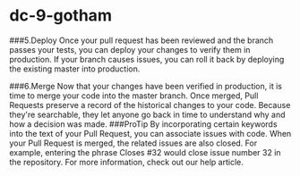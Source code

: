 # dc-9-gotham

###5.Deploy
Once your pull request has been reviewed and the branch passes your tests, you can deploy your changes to verify them in production. If your branch causes issues, you can roll it back by deploying the existing master into production.


###6.Merge
Now that your changes have been verified in production, it is time to merge your code into the master branch.
Once merged, Pull Requests preserve a record of the historical changes to your code. Because they're searchable, they let anyone go back in time to understand why and how a decision was made.
###ProTip
By incorporating certain keywords into the text of your Pull Request, you can associate issues with code. When your Pull Request is merged, the related issues are also closed. For example, entering the phrase Closes #32 would close issue number 32 in the repository. For more information, check out our help article.
